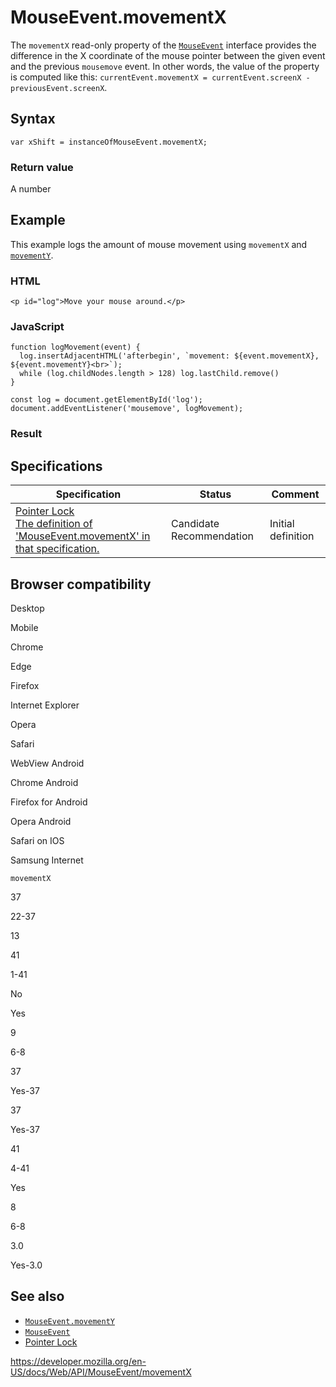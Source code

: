 MouseEvent.movementX
====================

The `movementX` read-only property of the [`MouseEvent`](../mouseevent) interface provides the difference in the X coordinate of the mouse pointer between the given event and the previous `mousemove` event. In other words, the value of the property is computed like this: `currentEvent.movementX = currentEvent.screenX - previousEvent.screenX`.

Syntax
------

    var xShift = instanceOfMouseEvent.movementX;

### Return value

A number

Example
-------

This example logs the amount of mouse movement using `movementX` and [`movementY`](movementy).

### HTML

    <p id="log">Move your mouse around.</p>

### JavaScript

    function logMovement(event) {
      log.insertAdjacentHTML('afterbegin', `movement: ${event.movementX}, ${event.movementY}<br>`);
      while (log.childNodes.length > 128) log.lastChild.remove()
    }

    const log = document.getElementById('log');
    document.addEventListener('mousemove', logMovement);

### Result

Specifications
--------------

<table><thead><tr class="header"><th>Specification</th><th>Status</th><th>Comment</th></tr></thead><tbody><tr class="odd"><td><a href="https://w3c.github.io/pointerlock/#dom-mouseevent-movementx">Pointer Lock<br />
<span class="small">The definition of 'MouseEvent.movementX' in that specification.</span></a></td><td><span class="spec-cr">Candidate Recommendation</span></td><td>Initial definition</td></tr></tbody></table>

Browser compatibility
---------------------

Desktop

Mobile

Chrome

Edge

Firefox

Internet Explorer

Opera

Safari

WebView Android

Chrome Android

Firefox for Android

Opera Android

Safari on IOS

Samsung Internet

`movementX`

37

22-37

13

41

1-41

No

Yes

9

6-8

37

Yes-37

37

Yes-37

41

4-41

Yes

8

6-8

3.0

Yes-3.0

See also
--------

-   [`MouseEvent.movementY`](movementy)
-   [`MouseEvent`](../mouseevent)
-   [Pointer Lock](../pointer_lock_api)

<a href="https://developer.mozilla.org/en-US/docs/Web/API/MouseEvent/movementX" class="_attribution-link">https://developer.mozilla.org/en-US/docs/Web/API/MouseEvent/movementX</a>

